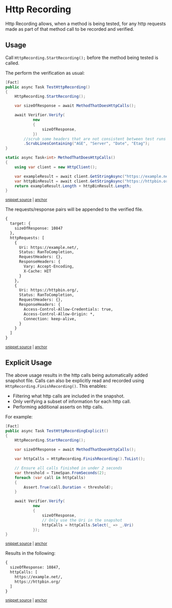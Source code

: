 <!--
GENERATED FILE - DO NOT EDIT
This file was generated by [MarkdownSnippets](https://github.com/SimonCropp/MarkdownSnippets).
Source File: /docs/mdsource/http-recording.source.md
To change this file edit the source file and then run MarkdownSnippets.
-->

# Http Recording

Http Recording allows, when a method is being tested, for any http requests made as part of that method call to be recorded and verified.


## Usage

Call `HttpRecording.StartRecording();` before the method being tested is called.

The perform the verification as usual:

<!-- snippet: HttpRecording -->
<a id='snippet-httprecording'></a>
```cs
[Fact]
public async Task TestHttpRecording()
{
    HttpRecording.StartRecording();

    var sizeOfResponse = await MethodThatDoesHttpCalls();

    await Verifier.Verify(
            new
            {
                sizeOfResponse,
            })
        //scrub some headers that are not consistent between test runs
        .ScrubLinesContaining("AGE", "Server", "Date", "Etag");
}

static async Task<int> MethodThatDoesHttpCalls()
{
    using var client = new HttpClient();

    var exampleResult = await client.GetStringAsync("https://example.net/");
    var httpBinResult = await client.GetStringAsync("https://httpbin.org/");
    return exampleResult.Length + httpBinResult.Length;
}
```
<sup><a href='/src/Verify.Tests/Tests.cs#L27-L54' title='Snippet source file'>snippet source</a> | <a href='#snippet-httprecording' title='Start of snippet'>anchor</a></sup>
<!-- endSnippet -->

The requests/response pairs will be appended to the verified file.

<!-- snippet: Tests.TestHttpRecording.verified.txt -->
<a id='snippet-Tests.TestHttpRecording.verified.txt'></a>
```txt
{
  target: {
    sizeOfResponse: 10847
  },
  httpRequests: [
    {
      Uri: https://example.net/,
      Status: RanToCompletion,
      RequestHeaders: {},
      ResponseHeaders: {
        Vary: Accept-Encoding,
        X-Cache: HIT
      }
    },
    {
      Uri: https://httpbin.org/,
      Status: RanToCompletion,
      RequestHeaders: {},
      ResponseHeaders: {
        Access-Control-Allow-Credentials: true,
        Access-Control-Allow-Origin: *,
        Connection: keep-alive,
      }
    }
  ]
}
```
<sup><a href='/src/Verify.Tests/Tests.TestHttpRecording.verified.txt#L1-L26' title='Snippet source file'>snippet source</a> | <a href='#snippet-Tests.TestHttpRecording.verified.txt' title='Start of snippet'>anchor</a></sup>
<!-- endSnippet -->


## Explicit Usage

The above usage results in the http calls being automatically added snapshot file. Calls can also be explicitly read and recorded using `HttpRecording.FinishRecording()`. This enables:

 * Filtering what http calls are included in the snapshot.
 * Only verifying a subset of information for each http call.
 * Performing additional asserts on http calls.

For example:

<!-- snippet: HttpRecordingExplicit -->
<a id='snippet-httprecordingexplicit'></a>
```cs
[Fact]
public async Task TestHttpRecordingExplicit()
{
    HttpRecording.StartRecording();

    var sizeOfResponse = await MethodThatDoesHttpCalls();

    var httpCalls = HttpRecording.FinishRecording().ToList();

    // Ensure all calls finished in under 2 seconds
    var threshold = TimeSpan.FromSeconds(2);
    foreach (var call in httpCalls)
    {
        Assert.True(call.Duration < threshold);
    }

    await Verifier.Verify(
            new
            {
                sizeOfResponse,
                // Only use the Uri in the snapshot
                httpCalls = httpCalls.Select(_ => _.Uri)
            });
}
```
<sup><a href='/src/Verify.Tests/Tests.cs#L56-L83' title='Snippet source file'>snippet source</a> | <a href='#snippet-httprecordingexplicit' title='Start of snippet'>anchor</a></sup>
<!-- endSnippet -->

Results in the following:

<!-- snippet: Tests.TestHttpRecordingExplicit.verified.txt -->
<a id='snippet-Tests.TestHttpRecordingExplicit.verified.txt'></a>
```txt
{
  sizeOfResponse: 10847,
  httpCalls: [
    https://example.net/,
    https://httpbin.org/
  ]
}
```
<sup><a href='/src/Verify.Tests/Tests.TestHttpRecordingExplicit.verified.txt#L1-L7' title='Snippet source file'>snippet source</a> | <a href='#snippet-Tests.TestHttpRecordingExplicit.verified.txt' title='Start of snippet'>anchor</a></sup>
<!-- endSnippet -->
